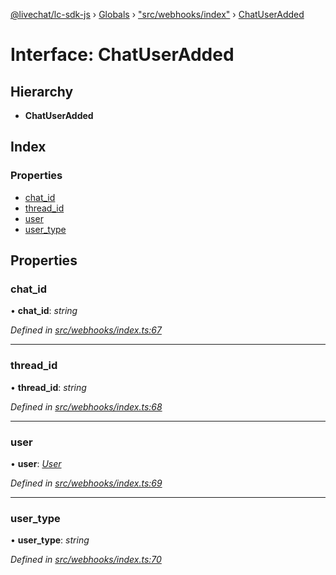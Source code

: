 [@livechat/lc-sdk-js](../README.md) › [Globals](../globals.md) › ["src/webhooks/index"](../modules/_src_webhooks_index_.md) › [ChatUserAdded](_src_webhooks_index_.chatuseradded.md)

# Interface: ChatUserAdded

## Hierarchy

* **ChatUserAdded**

## Index

### Properties

* [chat_id](_src_webhooks_index_.chatuseradded.md#chat_id)
* [thread_id](_src_webhooks_index_.chatuseradded.md#thread_id)
* [user](_src_webhooks_index_.chatuseradded.md#user)
* [user_type](_src_webhooks_index_.chatuseradded.md#user_type)

## Properties

###  chat_id

• **chat_id**: *string*

*Defined in [src/webhooks/index.ts:67](https://github.com/livechat/lc-sdk-js/blob/efba8ac/src/webhooks/index.ts#L67)*

___

###  thread_id

• **thread_id**: *string*

*Defined in [src/webhooks/index.ts:68](https://github.com/livechat/lc-sdk-js/blob/efba8ac/src/webhooks/index.ts#L68)*

___

###  user

• **user**: *[User](../modules/_src_objects_index_.md#user)*

*Defined in [src/webhooks/index.ts:69](https://github.com/livechat/lc-sdk-js/blob/efba8ac/src/webhooks/index.ts#L69)*

___

###  user_type

• **user_type**: *string*

*Defined in [src/webhooks/index.ts:70](https://github.com/livechat/lc-sdk-js/blob/efba8ac/src/webhooks/index.ts#L70)*
